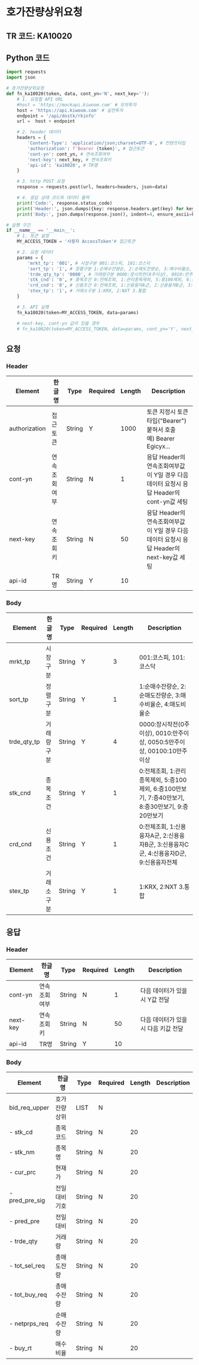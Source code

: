 # 호가잔량상위요청

## TR 코드: KA10020

## Python 코드

```python
import requests
import json

# 호가잔량상위요청
def fn_ka10020(token, data, cont_yn='N', next_key=''):
	# 1. 요청할 API URL
	#host = 'https://mockapi.kiwoom.com' # 모의투자
	host = 'https://api.kiwoom.com' # 실전투자
	endpoint = '/api/dostk/rkinfo'
	url =  host + endpoint

	# 2. header 데이터
	headers = {
		'Content-Type': 'application/json;charset=UTF-8', # 컨텐츠타입
		'authorization': f'Bearer {token}', # 접근토큰
		'cont-yn': cont_yn, # 연속조회여부
		'next-key': next_key, # 연속조회키
		'api-id': 'ka10020', # TR명
	}

	# 3. http POST 요청
	response = requests.post(url, headers=headers, json=data)

	# 4. 응답 상태 코드와 데이터 출력
	print('Code:', response.status_code)
	print('Header:', json.dumps({key: response.headers.get(key) for key in ['next-key', 'cont-yn', 'api-id']}, indent=4, ensure_ascii=False))
	print('Body:', json.dumps(response.json(), indent=4, ensure_ascii=False))  # JSON 응답을 파싱하여 출력

# 실행 구간
if __name__ == '__main__':
	# 1. 토큰 설정
	MY_ACCESS_TOKEN = '사용자 AccessToken'# 접근토큰

	# 2. 요청 데이터
	params = {
		'mrkt_tp': '001', # 시장구분 001:코스피, 101:코스닥
		'sort_tp': '1', # 정렬구분 1:순매수잔량순, 2:순매도잔량순, 3:매수비율순, 4:매도비율순
		'trde_qty_tp': '0000', # 거래량구분 0000:장시작전(0주이상), 0010:만주이상, 0050:5만주이상, 00100:10만주이상
		'stk_cnd': '0', # 종목조건 0:전체조회, 1:관리종목제외, 5:증100제외, 6:증100만보기, 7:증40만보기, 8:증30만보기, 9:증20만보기
		'crd_cnd': '0', # 신용조건 0:전체조회, 1:신용융자A군, 2:신용융자B군, 3:신용융자C군, 4:신용융자D군, 9:신용융자전체
		'stex_tp': '1', # 거래소구분 1:KRX, 2:NXT 3.통합
	}

	# 3. API 실행
	fn_ka10020(token=MY_ACCESS_TOKEN, data=params)

	# next-key, cont-yn 값이 있을 경우
	# fn_ka10020(token=MY_ACCESS_TOKEN, data=params, cont_yn='Y', next_key='nextkey..')
```

## 요청

### Header

| Element | 한글명 | Type | Required | Length | Description |
|---------|--------|------|----------|---------|-------------|
| authorization | 접근토큰 | String | Y | 1000 | 토큰 지정시 토큰타입("Bearer") 붙혀서 호출<br>예) Bearer Egicyx... |
| cont-yn | 연속조회여부 | String | N | 1 | 응답 Header의 연속조회여부값이 Y일 경우 다음데이터 요청시 응답 Header의 cont-yn값 세팅 |
| next-key | 연속조회키 | String | N | 50 | 응답 Header의 연속조회여부값이 Y일 경우 다음데이터 요청시 응답 Header의 next-key값 세팅 |
| api-id | TR명 | String | Y | 10 | |

### Body

| Element | 한글명 | Type | Required | Length | Description |
|---------|--------|------|----------|---------|-------------|
| mrkt_tp | 시장구분 | String | Y | 3 | 001:코스피, 101:코스닥 |
| sort_tp | 정렬구분 | String | Y | 1 | 1:순매수잔량순, 2:순매도잔량순, 3:매수비율순, 4:매도비율순 |
| trde_qty_tp | 거래량구분 | String | Y | 4 | 0000:장시작전(0주이상), 0010:만주이상, 0050:5만주이상, 00100:10만주이상 |
| stk_cnd | 종목조건 | String | Y | 1 | 0:전체조회, 1:관리종목제외, 5:증100제외, 6:증100만보기, 7:증40만보기, 8:증30만보기, 9:증20만보기 |
| crd_cnd | 신용조건 | String | Y | 1 | 0:전체조회, 1:신용융자A군, 2:신용융자B군, 3:신용융자C군, 4:신용융자D군, 9:신용융자전체 |
| stex_tp | 거래소구분 | String | Y | 1 | 1:KRX, 2:NXT 3.통합 |

## 응답

### Header

| Element | 한글명 | Type | Required | Length | Description |
|---------|--------|------|----------|---------|-------------|
| cont-yn | 연속조회여부 | String | N | 1 | 다음 데이터가 있을시 Y값 전달 |
| next-key | 연속조회키 | String | N | 50 | 다음 데이터가 있을시 다음 키값 전달 |
| api-id | TR명 | String | Y | 10 | |

### Body

| Element | 한글명 | Type | Required | Length | Description |
|---------|--------|------|----------|---------|-------------|
| bid_req_upper | 호가잔량상위 | LIST | N | | |
| - stk_cd | 종목코드 | String | N | 20 | |
| - stk_nm | 종목명 | String | N | 20 | |
| - cur_prc | 현재가 | String | N | 20 | |
| - pred_pre_sig | 전일대비기호 | String | N | 20 | |
| - pred_pre | 전일대비 | String | N | 20 | |
| - trde_qty | 거래량 | String | N | 20 | |
| - tot_sel_req | 총매도잔량 | String | N | 20 | |
| - tot_buy_req | 총매수잔량 | String | N | 20 | |
| - netprps_req | 순매수잔량 | String | N | 20 | |
| - buy_rt | 매수비율 | String | N | 20 | |
